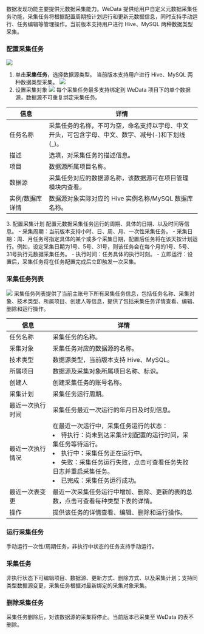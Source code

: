 数据发现功能主要提供元数据采集能力。WeData 提供给用户自定义元数据采集任务功能，采集任务将根据配置周期按计划运行和更新元数据信息，同时支持手动运行、任务编辑等管理操作。当前版本支持用户进行 Hive、MySQL 两种数据类型采集。
### 配置采集任务
![](https://qcloudimg.tencent-cloud.cn/raw/0d8aaaec55478548837a741d840a434c.png)
1. 单击**采集任务**，选择数据源类型。
当前版本支持用户进行 Hive、MySQL 两种数据类型采集。
![](https://qcloudimg.tencent-cloud.cn/raw/b646f9215a47df3408377a16437431ed.png)
2. 设置采集对象
![](https://qcloudimg.tencent-cloud.cn/raw/72a8e0bae4daaddaca439592e144c59e.png)
每个采集任务最多支持绑定到 WeData 项目下的单个数据源，数据源不可重复绑定采集任务。
<table>
<thead>
<tr>
<th >信息</th>
<th >详情</th>
</tr>
</thead>
<tbody>
<tr>
<td><nobr>任务名称</td>
<td>采集任务的名称，不可为空，命名支持以字母、中文开头，可包含字母、中文、数字、减号(-)和下划线(_)。</td>
</tr><tr>
<td>描述</td>
<td>选填，对采集任务的描述信息。</td>
</tr><tr>
<td>项目</td><td>数据源所属项目名称。</td>
</tr><tr>
<td>数据源</td><td>采集任务对应的数据源名称，该数据源可在项目管理模块内查看。</td>
</tr><tr>
<td>实例/数据库详情</td><td>数据源对象实际对应的 Hive 实例名称/MySQL 数据库名称。</td>
</tr>
</tbody>
</table>
3. 配置采集计划
配置元数据采集任务运行的周期、具体的日期、以及时间等信息。
	- 采集周期：当前版本支持小时、日、周、月、一次性采集任务。
	- 采集日期：周、月任务可指定具体的某个或多个采集日期，配置后任务将在该天按计划运行。例如，设定采集日期为1号、5号、31号，则该任务会在每个月的1号、5号、31号执行元数据采集任务。
	- 执行时间：任务具体的执行时刻。
	- 立即运行：设置后，采集任务将在任务配置完成后立即触发一次采集。

### 采集任务列表
![](https://qcloudimg.tencent-cloud.cn/raw/96895a2fd2285b36fde30c34b66d8873.png)
采集任务列表提供了当前主账号下所有采集任务信息，包括任务名称、采集对象、技术类型、所属项目、创建人等信息，提供了包括采集任务详情查看、编辑、删除和运行操作。

<table>
<thead>
<tr>
<th >信息</th>
<th >详情</th>
</tr>
</thead>
<tbody>
<tr>
<td><nobr>任务名称</td>
<td>采集任务的名称。</td>
</tr><tr>
<td>采集对象</td>
<td>采集任务对应的数据源的名称。</td>
</tr><tr>
<td>技术类型</td>
<td>数据源类型，当前版本支持 Hive、MySQL。</td>
</tr><tr>
<td>所属项目</td>
<td>数据源及采集对象所属项目名称、标识。</td>
</tr><tr>
<td>创建人</td>
<td>创建采集任务的账号名称。</td>
</tr>
<tr>
<td>采集计划</td>
<td>采集任务运行周期。</td>
</tr><tr>
<td>最近一次执行时间</td>
<td>采集任务最近一次运行的年月日及时刻信息。</td>
</tr><tr>
<td>最近一次执行情况</td>
<td>在最近一次运行中，采集任务运行的状态：<li>待执行：尚未到达采集计划配置的运行时间，采集任务等待运行。</li>
<li>执行中：采集任务正在运行中。
<li>失败：采集任务运行失败，点击可查看任务失败日志并重启采集任务。
<li>已完成：采集任务运行成功。</td>
</tr><tr>
<td>最近一次表变更</td><td>最近一次采集任务运行中增加、删除、更新的表的总数，点击可查看每种类型下表的详情。</td>
</tr><tr>
<td>操作</td><td>提供该任务的详情查看、编辑、删除和运行操作。</td>
</tr>
</tbody>
</table>

### 运行采集任务
手动运行一次性/周期任务，非执行中状态的任务支持手动运行。
### 采集任务
非执行状态下可编辑项目、数据源、更新方式、删除方式、以及采集计划；支持同类型数据源变更，采集任务根据对最新绑定的采集对象采集。
### 删除采集任务
采集任务删除后，对该数据源的采集将停止。当前版本已采集至 WeData 的表不删除。
